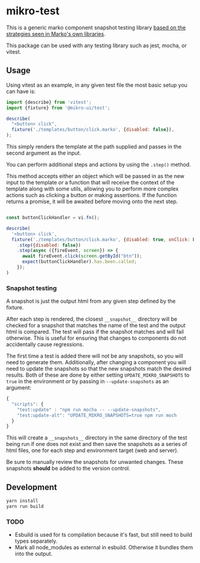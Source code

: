 # mikro-test

This is a generic marko component snapshot testing library [based on the strategies seen in Marko's own libraries](https://github.com/marko-js/tags-api-preview/tree/main/src/__tests__).

This package can be used with any testing library such as jest, mocha, or vitest.

## Usage

Using vitest as an example, in any given test file the most basic setup you can have is:

```js
import {describe} from 'vitest';
import {fixture} from '@mikro-ui/test';

describe(
  "<button> click",
  fixture('./templates/button/click.marko', {disabled: false}),
);
```

This simply renders the template at the path supplied and passes in the second argument as the input.

You can perform additional steps and actions by using the `.step()` method.

This method accepts either an object which will be passed in as the new input to the template _or_ a function that will receive the context of the template along with some utils, allowing you to perform more complex actions such as clicking a button or making assertions. If the function returns a promise, it will be awaited before moving onto the next step.

```js

const buttonClickHandler = vi.fn();

describe(
  '<button> click',
  fixture('./templates/button/click.marko', {disabled: true, onClick: buttonClickHandler})
    .step({disabled: false})
    .step(async ({fireEvent, screen}) => {
      await fireEvent.click(screen.getById("btn"));
      expect(buttonClickHandler).has.been.called;
    });
)
```

### Snapshot testing

A snapshot is just the output html from any given step defined by the fixture.

After each step is rendered, the closest `__snapshot__` directory will be checked for a snapshot that matches the name of the test and the output html is compared. The test will pass if the snapshot matches and will fail otherwise. This is useful for ensuring that changes to components do not accidentally cause regressions.

The first time a test is added there will not be any snapshots, so you will need to generate them. Additionally, after changing a component you will need to update the snapshots so that the new snapshots match the desired results. Both of these are done by either setting `UPDATE_MIKRO_SNAPSHOTS` to `true` in the environment _or_ by passing in `--update-snapshots` as an argument:

```js
{
  "scripts": {
    "test:update" : "npm run mocha -- --update-snapshots",
    "test:update-alt": "UPDATE_MIKRO_SNAPSHOTS=true npm run moch
  }
}
```

This will create a `__snapshots__` directory in the same directory of the test being run if one does not exist and then save the snapshots as a series of html files, one for each step and environment target (web and server).

Be sure to manually review the snapshots for unwanted changes. These snapshots **should** be added to the version control.

## Development

```sh
yarn install
yarn run build
```

### TODO

- Esbuild is used for ts compilation because it's fast, but still need to build types separately. 
- Mark all node_modules as external in esbuild. Otherwise it bundles them into the output.

